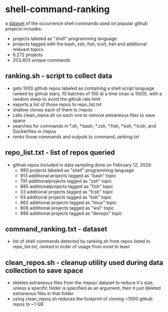 # shell-command-ranking

a [dataset](https://github.com/sirredbeard/shell-command-ranking/blob/main/command_ranking.txt) of the occurrence shell commands used on popular github projects
includes: 
* projects labeled as "shell" programming language
* projects tagged with the bash, zsh, fish, tcsh, ksh and additional relevant topics
* 6,272 projects
* 203,403 unique commands

## ranking.sh - script to collect data

* gets 1000 github repos labeled as containing a shell script language ranked by github stars, 10 batches of 100 at a time (max is 1000), with a random sleep to avoid the github rate limit
* exports a list of those repos to repo_list.txt
* shallow clones each of them to /repos
* calls clean_repos.sh on each one to remove extraneous files to save space
* searches for commands in *.sh, *.bash, *.zsh, *.fish, *.ksh, *.tcsh, and Dockerfiles in /repos
* ranks those commands and outputs to command_ranking.txt

## repo_list.txt - list of repos queried

* github repos included in data sampling done on February 12, 2024:
    * 990 projects labeled as "shell" programming language
    * 913 additional projects tagged as "bash" topic
    * 791 additionalprojects tagged as "zsh" topic
    * 885 additionalprojects tagged as "fish" topic
    * 33 additional projects tagged as "tcsh" topic
    * 93 additional projects tagged as "ksh" topic
    * 862 additional projects tagged as "linux" topic
    * 806 additional projects tagged as "wsl" topic
    * 896 additional projects tagged as "devops" topic

## command_ranking.txt - dataset

* list of shell commands detected by ranking.sh from repos listed in repo_list.txt, ranked in order of usage from most to least

## clean_repos.sh - cleanup utility used during data collection to save space

* deletes extraneous files from the /repos/ dataset to reduce it's size, unless a specific folder is specified as an argument, then it just deleted extraneous files in that folder
* using clean_repos.sh reduces the footprint of cloning ~1000 github repos to ~1 GB
